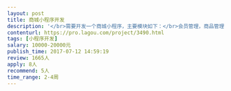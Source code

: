 ```yaml
---                
layout: post       
title: 商城小程序开发           
description: '</br>需要开发一个商城小程序，主要模块如下：</br>会员管理，商品管理，购物车，订单管理，促销管理，微信支付等</br></br>希望找个有相关行内经验的团队来做，后续可以长期可做</br>'     
contenturl: https://pro.lagou.com/project/3490.html      
tags: [小程序开发]            
salary: 10000-20000元          
publish_time: 2017-07-12 14:59:19         
review: 1665人                   
apply: 8人                   
recommend: 5人                   
time_range: 2-4周              
---                 
```

